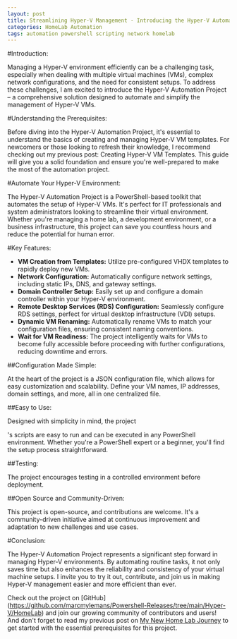```yaml
---
layout: post
title: Streamlining Hyper-V Management - Introducing the Hyper-V Automation Project
categories: HomeLab Automation
tags: automation powershell scripting network homelab
---
```




#Introduction:

Managing a Hyper-V environment efficiently can be a challenging task, especially when dealing with multiple virtual machines (VMs), complex network configurations, and the need for consistent setups. To address these challenges, I am excited to introduce the Hyper-V Automation Project – a comprehensive solution designed to automate and simplify the management of Hyper-V VMs.

#Understanding the Prerequisites:

Before diving into the Hyper-V Automation Project, it's essential to understand the basics of creating and managing Hyper-V VM templates. For newcomers or those looking to refresh their knowledge, I recommend checking out my previous post: Creating Hyper-V VM Templates. This guide will give you a solid foundation and ensure you're well-prepared to make the most of the automation project.

#Automate Your Hyper-V Environment:

The Hyper-V Automation Project is a PowerShell-based toolkit that automates the setup of Hyper-V VMs. It's perfect for IT professionals and system administrators looking to streamline their virtual environment. Whether you're managing a home lab, a development environment, or a business infrastructure, this project can save you countless hours and reduce the potential for human error.

#Key Features:

- **VM Creation from Templates:** Utilize pre-configured VHDX templates to rapidly deploy new VMs.
- **Network Configuration:** Automatically configure network settings, including static IPs, DNS, and gateway settings.
- **Domain Controller Setup:** Easily set up and configure a domain controller within your Hyper-V environment.
- **Remote Desktop Services (RDS) Configuration:** Seamlessly configure RDS settings, perfect for virtual desktop infrastructure (VDI) setups.
- **Dynamic VM Renaming:** Automatically rename VMs to match your configuration files, ensuring consistent naming conventions.
- **Wait for VM Readiness:** The project intelligently waits for VMs to become fully accessible before proceeding with further configurations, reducing downtime and errors.

##Configuration Made Simple:

At the heart of the project is a JSON configuration file, which allows for easy customization and scalability. Define your VM names, IP addresses, domain settings, and more, all in one centralized file.

##Easy to Use:

Designed with simplicity in mind, the project

's scripts are easy to run and can be executed in any PowerShell environment. Whether you're a PowerShell expert or a beginner, you'll find the setup process straightforward.

##Testing:

The project encourages testing in a controlled environment before deployment.

##Open Source and Community-Driven:

This project is open-source, and contributions are welcome. It's a community-driven initiative aimed at continuous improvement and adaptation to new challenges and use cases.

#Conclusion:

The Hyper-V Automation Project represents a significant step forward in managing Hyper-V environments. By automating routine tasks, it not only saves time but also enhances the reliability and consistency of your virtual machine setups. I invite you to try it out, contribute, and join us in making Hyper-V management easier and more efficient than ever.


Check out the project on [GitHub] (https://github.com/marcmylemans/Powershell-Releases/tree/main/Hyper-V/HomeLab) and join our growing community of contributors and users! And don't forget to read my previous post on [My New Home Lab Journey](https://mylemans.online/posts/NewHomeLab/) to get started with the essential prerequisites for this project.